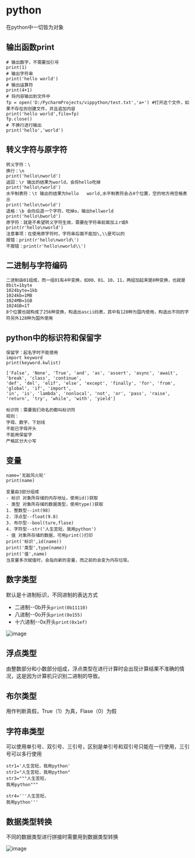 # python
在python中一切皆为对象
## 输出函数print
```
# 输出数字，不需要加引号
print(1)
# 输出字符串
print('hello world')
# 输出运算符
print(4+1)
# 将内容输出到文件中
fp = open('D:/PycharmProjects/vippython/test.txt','a+') #打开这个文件，如果不存在则创建文件，并且追加内容
print('hello world',file=fp)
fp.close()
# 不换行进行输出
print('hello','world')
```
## 转义字符与原字符
```
转义字符：\
换行：\n
print('hello\nworld')
返回：\r 输出的结果为world，会将hello吃掉
print('hello\rworld')
水平制表符：\t 输出的结果为hello   world,水平制表符会占4个位置，空的地方用空格表示
print('hello\tworld')
退格：\b 会向后退一个字符，吃掉o，输出hellworld
print('hello\bworld')
原字符：就是不希望转义字符生效，需要在字符串前面加上r或R
print(r'hello\nworld')
注意事项：在使用原字符时，字符串后面不能加\,\\是可以的
报错：print(r'hello\nworld\')
不报错：print(r'hello\nworld\\')
```
## 二进制与字符编码
```
二进制由01组成，而一组01有4中变换，如00、01、10、11，两组加起来是8种变换，也就是
8bit=1byte
1024byte=1kb
1024kb=1MB
1024MB=1GB
1024GB=1T
8个位置也就构成了256种变换，构造出ascii码表，其中有128种为国内使用，构造出不同的字符另外128种为国外使用
```
## python中的标识符和保留字
```
保留字：起名字时不能使用
import keyword
print(keyword.kwlist)

['False', 'None', 'True', 'and', 'as', 'assert', 'async', 'await', 'break', 'class', 'continue', 
'def', 'del', 'elif', 'else', 'except', 'finally', 'for', 'from', 'global', 'if', 'import', 
'in', 'is', 'lambda', 'nonlocal', 'not', 'or', 'pass', 'raise', 'return', 'try', 'while', 'with', 'yield']

标识符：需要我们命名的都叫标识符
规则：
字母、数字、下划线
不能已字母开头
不能用保留字
严格区分大小写
```
## 变量
```
name='无敌风火轮'
print(name)

变量由3部分组成
- 标识 对象所存储的内存地址，使用id()获取
- 类型 对象所存储的数据类型，使用type()获取
1. 整数型--int(98)
2. 浮点型--float(9.8)
3. 布尔型--bool(ture,flase)
4. 字符型--str('人生苦短，我用python')
- 值 对象所存储的数据，可用print()打印
print('标识',id(name))
print('类型',type(name))
print('值',name)
当变量多次赋值时，会指向新的变量，而之前的会变为内存垃圾。
```
## 数字类型
默认是十进制标识，不同进制的表达方式
- 二进制--0b开头`print(0b11110)`
- 八进制--0o开头`print(0o155)`
- 十六进制--0x开头`print(0x1ef)`

![image](https://user-images.githubusercontent.com/71583369/149529645-83b565c9-45cd-4915-b885-c268ba29fca5.png)

## 浮点类型
由整数部分和小数部分组成，浮点类型在进行计算时会出现计算结果不准确的情况，这是因为计算机只识别二进制的导致。

## 布尔类型
用作判断真假，True（1）为真，Flase（0）为假

## 字符串类型
可以使用单引号、双引号、三引号，区别是单引号和双引号只能在一行使用，三引号可以多行使用
```
str1='人生苦短，我用python'
str2="人生苦短，我用python"
str3="""人生苦短，
我用python"""

str4='''人生苦短，
我用python'''
```
## 数据类型转换
不同的数据类型进行拼接时需要用到数据类型转换

![image](https://user-images.githubusercontent.com/71583369/149612761-33803a18-7739-478b-8ab5-4fe556936f02.png)



